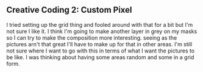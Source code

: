 ## Creative Coding 2: Custom Pixel

I tried setting up the grid thing and fooled around with that for a bit but I'm not sure I like it. I think I'm going to make another layer in grey on my masks so I can try to make the composition more interesting. seeing as the pictures arn't that great I'll have to make up for that in other areas. I'm still not sure where I want to go with this in terms of what I want the pictures to be like. I was thinking about having some areas random and some in a grid form.
